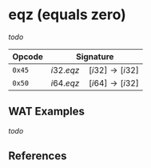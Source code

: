 
# eqz (equals zero)

_todo_



| Opcode | Signature |
|--------|-----------|
| `0x45` | $i32.eqz \quad [ i32 ] \to [ i32 ]$ |
| `0x50` | $i64.eqz \quad [ i64 ] \to [ i32 ]$ |



## WAT Examples

_todo_


## References

[^§2.4.1]: _WebAssembly Core Specification: Numeric Instructions_ - <https://webassembly.github.io/spec/core/bikeshed/#numeric-instructions%E2%91%A0>

